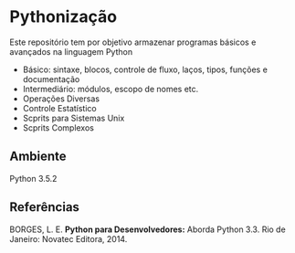 # Pythonização

Este repositório tem por objetivo armazenar programas básicos e avançados na linguagem Python

- Básico: sintaxe, blocos, controle de fluxo, laços, tipos, funções e documentação
- Intermediário: módulos, escopo de nomes etc.
- Operações Diversas
- Controle Estatístico
- Scprits para Sistemas Unix
- Scprits Complexos

## Ambiente
Python 3.5.2

## Referências

BORGES, L. E. **Python para Desenvolvedores:** Aborda Python 3.3. Rio de Janeiro: Novatec Editora, 2014.
